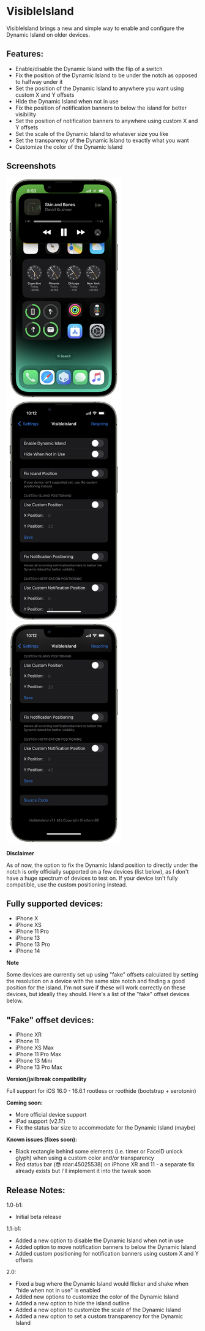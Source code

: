 # VisibleIsland
VisibleIsland brings a new and simple way to enable and configure the Dynamic Island on older devices.

## Features:
- Enable/disable the Dynamic Island with the flip of a switch
- Fix the position of the Dynamic Island to be under the notch as opposed to halfway under it
- Set the position of the Dynamic Island to anywhere you want using custom X and Y offsets
- Hide the Dynamic Island when not in use
- Fix the position of notification banners to below the island for better visibility
- Set the position of notification banners to anywhere using custom X and Y offsets
- Set the scale of the Dynamic Island to whatever size you like
- Set the transparency of the Dynamic Island to exactly what you want
- Customize the color of the Dynamic Island

## Screenshots

<img src="/Images/sc1.png" width="300" height="578"/> <img src="/Images/sc2.png" width="300" height="578"/> <img src="/Images/sc3.png" width="300" height="578"/>

**Disclaimer**

As of now, the option to fix the Dynamic Island position to directly under the notch is only officially supported on a few devices (list below), as I don't have a huge spectrum of devices to test on. If your device isn't fully compatible, use the custom positioning instead.
 

## Fully supported devices:
- iPhone X
- iPhone XS
- iPhone 11 Pro
- iPhone 13
- iPhone 13 Pro
- iPhone 14
  
  
**Note**

Some devices are currently set up using "fake" offsets calculated by setting the resolution on a device with the same size notch and finding a good position for the island. I'm not sure if these will work correctly on these devices, but ideally they should. Here's a list of the "fake" offset devices below.
  
  
## "Fake" offset devices:
- iPhone XR
- iPhone 11
- iPhone XS Max
- iPhone 11 Pro Max
- iPhone 13 Mini
- iPhone 13 Pro Max
 
 
**Version/jailbreak compatibility**

Full support for iOS 16.0 - 16.6.1 rootless or roothide (bootstrap + serotonin)
 
 
**Coming soon:**
- More official device support
- iPad support (v2.1?)
- Fix the status bar size to accommodate for the Dynamic Island (maybe)

**Known issues (fixes soon):**
- Black rectangle behind some elements (i.e. timer or FaceID unlock glyph) when using a custom color and/or transparency
- Red status bar (😳 rdar:45025538) on iPhone XR and 11 - a separate fix already exists but I'll implement it into the tweak soon

## Release Notes:

1.0-b1:
- Initial beta release

1.1-b1:
- Added a new option to disable the Dynamic Island when not in use
- Added option to move notification banners to below the Dynamic Island
- Added custom positioning for notification banners using custom X and Y offsets

2.0:
- Fixed a bug where the Dynamic Island would flicker and shake when "hide when not in use" is enabled
- Added new options to customize the color of the Dynamic Island
- Added a new option to hide the island outline
- Added a new option to customize the scale of the Dynamic Island
- Added a new option to set a custom transparency for the Dynamic Island
